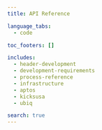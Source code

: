 ```yaml
---
title: API Reference

language_tabs:
  - code

toc_footers: []

includes:
  - header-development
  - development-requirements
  - process-reference
  - infrastructure
  - aptos
  - kicksusa
  - ubiq

search: true
---
```

